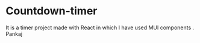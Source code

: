 # Countdown-timer
It is a timer project made with React in which I have used MUI components .
<br>
Pankaj